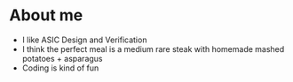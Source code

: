 # About me
- I like ASIC Design and Verification
- I think the perfect meal is a medium rare steak with homemade mashed potatoes + asparagus
- Coding is kind of fun


<!---

--->
